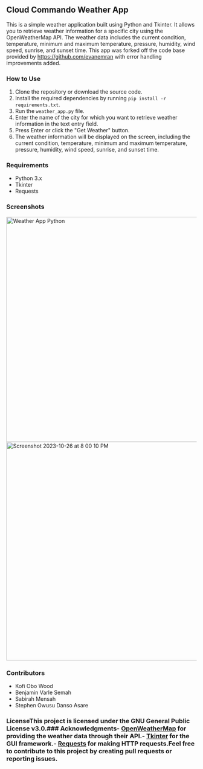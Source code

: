 ## Cloud Commando Weather App

This is a simple weather application built using Python and Tkinter. It allows you to retrieve weather information for a specific city using the OpenWeatherMap API. The weather data includes the current condition, temperature, minimum and maximum temperature, pressure, humidity, wind speed, sunrise, and sunset time.
This app was forked off the code base provided by https://github.com/evanemran with error handling improvements added.

### How to Use

1. Clone the repository or download the source code.
2. Install the required dependencies by running `pip install -r requirements.txt`.
3. Run the `weather_app.py` file.
4. Enter the name of the city for which you want to retrieve weather information in the text entry field.
5. Press Enter or click the "Get Weather" button.
6. The weather information will be displayed on the screen, including the current condition, temperature, minimum and maximum temperature, pressure, humidity, wind speed, sunrise, and sunset time.

### Requirements

- Python 3.x
- Tkinter
- Requests

### Screenshots

<img width="596" alt="Weather App Python" src="https://github.com/kobowood1/CloudCommandosWeatherApp/assets/57547207/79ffc06f-24df-47ee-bc49-d4733134a756">

<img width="579" alt="Screenshot 2023-10-26 at 8 00 10 PM" src="https://github.com/kobowood1/CloudCommandosWeatherApp/assets/57547207/c6121a91-bcd6-4f58-bce2-94f900f2cdc6">

### Contributors
- Kofi Obo Wood
- Benjamin Varle Semah
- Sabirah Mensah
- Stephen Owusu Danso Asare

### LicenseThis project is licensed under the GNU General Public License v3.0.### Acknowledgments- [OpenWeatherMap](https://openweathermap.org/) for providing the weather data through their API.- [Tkinter](https://docs.python.org/3/library/tkinter.html) for the GUI framework.- [Requests](https://docs.python-requests.org/en/latest/) for making HTTP requests.Feel free to contribute to this project by creating pull requests or reporting issues.
